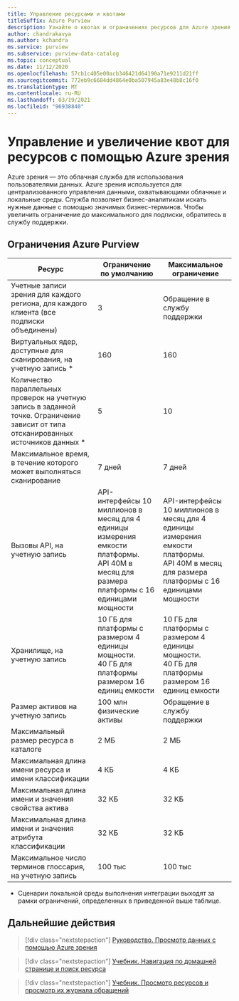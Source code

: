 ```yaml
---
title: Управление ресурсами и квотами
titleSuffix: Azure Purview
description: Узнайте о квотах и ограничениях ресурсов для Azure зрения и о том, как запросить увеличение квоты.
author: chandrakavya
ms.author: kchandra
ms.service: purview
ms.subservice: purview-data-catalog
ms.topic: conceptual
ms.date: 11/12/2020
ms.openlocfilehash: 57cb1c405e00acb346421d64190a71e9211d21ff
ms.sourcegitcommit: 772eb9c6684dd4864e0ba507945a83e48b8c16f0
ms.translationtype: MT
ms.contentlocale: ru-RU
ms.lasthandoff: 03/19/2021
ms.locfileid: "96938840"
---
```

# <a name="manage-and-increase-quotas-for-resources-with-azure-purview"></a>Управление и увеличение квот для ресурсов с помощью Azure зрения
 
Azure зрения — это облачная служба для использования пользователями данных. Azure зрения используется для централизованного управления данными, охватывающими облачные и локальные среды. Служба позволяет бизнес-аналитикам искать нужные данные с помощью значимых бизнес-терминов. Чтобы увеличить ограничение до максимального для подписки, обратитесь в службу поддержки.
 
## <a name="azure-purview-limits"></a>Ограничения Azure Purview
 
|**Ресурс**|  **Ограничение по умолчанию**  |**Максимальное ограничение**|
|---|---|---|
|Учетные записи зрения для каждого региона, для каждого клиента (все подписки объединены)|3|Обращение в службу поддержки|
|Виртуальных ядер, доступные для сканирования, на учетную запись *|160|160|
|Количество параллельных проверок на учетную запись в заданной точке. Ограничение зависит от типа отсканированных источников данных *|5 | 10 |
|Максимальное время, в течение которого может выполняться сканирование|7 дней|7 дней|
|Вызовы API, на учетную запись|API-интерфейсы 10 миллионов в месяц для 4 единицы измерения емкости платформы. <br>API 40M в месяц для размера платформы с 16 единицами мощности |API-интерфейсы 10 миллионов в месяц для 4 единицы измерения емкости платформы. <br>API 40M в месяц для размера платформы с 16 единицами мощности|
|Хранилище, на учетную запись|10 ГБ для платформы с размером 4 единицы мощности. <br>40 ГБ для платформы размером 16 единиц емкости |10 ГБ для платформы с размером 4 единицы мощности. <br> 40 ГБ для платформы размером 16 единиц емкости |
|Размер активов на учетную запись|100 млн физические активы |Обращение в службу поддержки|
|Максимальный размер ресурса в каталоге|2 МБ|2 МБ|
|Максимальная длина имени ресурса и имени классификации|4 КБ|4 КБ|
|Максимальная длина имени и значения свойства актива|32 КБ|32 КБ|
|Максимальная длина имени и значения атрибута классификации|32 КБ|32 КБ|
|Максимальное число терминов глоссария, на учетную запись|100 тыс|100 тыс|
 
* Сценарии локальной среды выполнения интеграции выходят за рамки ограничений, определенных в приведенной выше таблице. 
 
## <a name="next-steps"></a>Дальнейшие действия
 
> [!div class="nextstepaction"]
>[Руководство. Просмотр данных с помощью Azure зрения](tutorial-scan-data.md)

> [!div class="nextstepaction"]
>[Учебник. Навигация по домашней странице и поиск ресурса](tutorial-asset-search.md)

> [!div class="nextstepaction"]
>[Учебник. Просмотр ресурсов и просмотр их журнала обращений](tutorial-browse-and-view-lineage.md)
